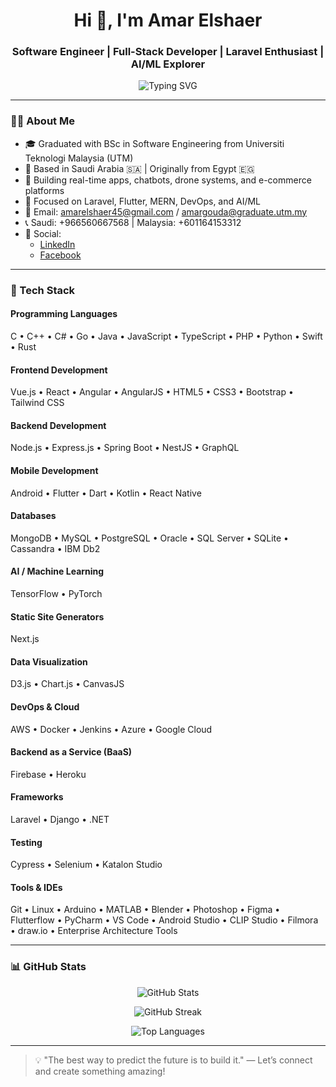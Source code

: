 <h1 align="center">Hi 👋, I'm Amar Elshaer</h1>
<h3 align="center">Software Engineer | Full-Stack Developer | Laravel Enthusiast | AI/ML Explorer</h3>

<p align="center">
  <img src="https://readme-typing-svg.demolab.com?font=Fira+Code&weight=500&size=22&pause=1000&color=F97316&center=true&vCenter=true&width=600&lines=Passionate+Full-Stack+Developer;Laravel+%7C+Flutter+%7C+AI+%7C+DevOps+%7C+Cloud;Always+learning%2C+always+building!" alt="Typing SVG" />
</p>

---

### 👨‍💻 About Me

- 🎓 Graduated with BSc in Software Engineering from Universiti Teknologi Malaysia (UTM)
- 🏢 Based in Saudi Arabia 🇸🇦 | Originally from Egypt 🇪🇬
- 🚀 Building real-time apps, chatbots, drone systems, and e-commerce platforms
- 🌟 Focused on Laravel, Flutter, MERN, DevOps, and AI/ML
- 📧 Email: amarelshaer45@gmail.com / amargouda@graduate.utm.my
- 📞 Saudi: +966560667568 | Malaysia: +601164153312
- 📲 Social:
  - <a href="https://www.linkedin.com/in/amarhassanelshaer/">LinkedIn</a>
  - <a href="https://www.facebook.com/amar.elshaer.980313/">Facebook</a>

---

### 🔧 Tech Stack

#### Programming Languages
C • C++ • C# • Go • Java • JavaScript • TypeScript • PHP • Python • Swift • Rust

#### Frontend Development
Vue.js • React • Angular • AngularJS • HTML5 • CSS3 • Bootstrap • Tailwind CSS

#### Backend Development
Node.js • Express.js • Spring Boot • NestJS • GraphQL

#### Mobile Development
Android • Flutter • Dart • Kotlin • React Native

#### Databases
MongoDB • MySQL • PostgreSQL • Oracle • SQL Server • SQLite • Cassandra • IBM Db2

#### AI / Machine Learning
TensorFlow • PyTorch

#### Static Site Generators
Next.js

#### Data Visualization
D3.js • Chart.js • CanvasJS

#### DevOps & Cloud
AWS • Docker • Jenkins • Azure • Google Cloud

#### Backend as a Service (BaaS)
Firebase • Heroku

#### Frameworks
Laravel • Django • .NET

#### Testing
Cypress • Selenium • Katalon Studio

#### Tools & IDEs
Git • Linux • Arduino • MATLAB • Blender • Photoshop • Figma • Flutterflow • PyCharm • VS Code • Android Studio • CLIP Studio • Filmora • draw.io • Enterprise Architecture Tools

---

### 📊 GitHub Stats

<p align="center">
  <img src="https://github-readme-stats.vercel.app/api?username=FireAmun&show_icons=true&theme=radical" alt="GitHub Stats" />
</p>

<p align="center">
  <img src="https://github-readme-streak-stats.herokuapp.com/?user=FireAmun&theme=radical" alt="GitHub Streak" />
</p>

<p align="center">
  <img src="https://github-readme-stats.vercel.app/api/top-langs/?username=FireAmun&layout=compact&theme=radical" alt="Top Languages" />
</p>

---

> 💡 "The best way to predict the future is to build it." — Let’s connect and create something amazing!
